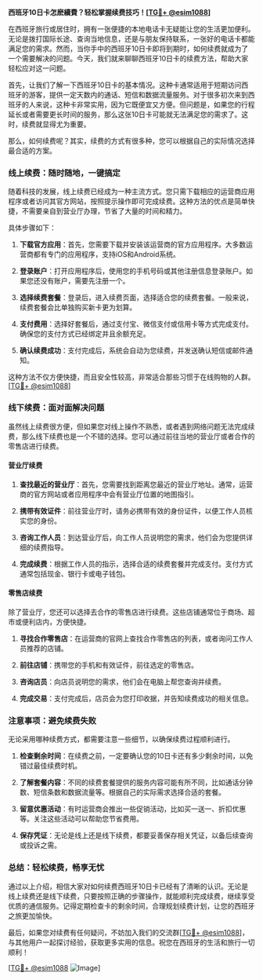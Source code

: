 **西班牙10日卡怎麽續費？轻松掌握续费技巧！[[TG💪+ @esim1088](https://t.me/s/esim1088)]**

在西班牙旅行或居住时，拥有一张便捷的本地电话卡无疑能让您的生活更加便利。无论是拨打国际长途、查询当地信息，还是与朋友保持联系，一张好的电话卡都能满足您的需求。然而，当你手中的西班牙10日卡即将到期时，如何续费就成为了一个需要解决的问题。今天，我们就来聊聊西班牙10日卡的续费方法，帮助大家轻松应对这一问题。

首先，让我们了解一下西班牙10日卡的基本情况。这种卡通常适用于短期访问西班牙的游客，提供一定天数内的通话、短信和数据流量服务。对于很多初次来到西班牙的人来说，这种卡非常实用，因为它既便宜又方便。但问题是，如果您的行程延长或者需要更长时间的服务，那么这张10日卡可能就无法满足您的需求了。这时，续费就显得尤为重要。

那么，如何续费呢？其实，续费的方式有很多种，您可以根据自己的实际情况选择最合适的方案。

### 线上续费：随时随地，一键搞定

随着科技的发展，线上续费已经成为一种主流方式。您只需下载相应的运营商应用程序或者访问其官方网站，按照提示操作即可完成续费。这种方法的优点是简单快捷，不需要亲自到营业厅办理，节省了大量的时间和精力。

具体步骤如下：

1. **下载官方应用**：首先，您需要下载并安装该运营商的官方应用程序。大多数运营商都有专门的应用程序，支持iOS和Android系统。

2. **登录账户**：打开应用程序后，使用您的手机号码或其他注册信息登录账户。如果您还没有账户，需要先注册一个。

3. **选择续费套餐**：登录后，进入续费页面，选择适合您的续费套餐。一般来说，续费套餐会比单独购买新卡更为划算。

4. **支付费用**：选择好套餐后，通过支付宝、微信支付或信用卡等方式完成支付。确保您的支付方式已经绑定并且余额充足。

5. **确认续费成功**：支付完成后，系统会自动为您续费，并发送确认短信或邮件通知。

这种方法不仅方便快捷，而且安全性较高，非常适合那些习惯于在线购物的人群。[[TG💪+ @esim1088](https://t.me/s/esim1088)]

### 线下续费：面对面解决问题

虽然线上续费很方便，但如果您对线上操作不熟悉，或者遇到网络问题无法完成续费，那么线下续费也是一个不错的选择。您可以通过前往当地的营业厅或者合作的零售店进行续费。

#### 营业厅续费

1. **查找最近的营业厅**：首先，您需要找到距离您最近的营业厅地址。通常，运营商的官方网站或者应用程序中会有营业厅位置的地图指引。

2. **携带有效证件**：前往营业厅时，请务必携带有效的身份证件，以便工作人员核实您的身份。

3. **咨询工作人员**：到达营业厅后，向工作人员说明您的需求，他们会为您提供详细的续费指导。

4. **完成续费**：根据工作人员的指示，选择合适的续费套餐并完成支付。支付方式通常包括现金、银行卡或电子钱包。

#### 零售店续费

除了营业厅，您还可以选择去合作的零售店进行续费。这些店铺通常位于商场、超市或便利店内，方便快捷。

1. **寻找合作零售店**：在运营商的官网上查找合作零售店的列表，或者询问工作人员推荐的店铺。

2. **前往店铺**：携带您的手机和有效证件，前往选定的零售店。

3. **咨询店员**：向店员说明您的需求，他们会在电脑上帮您查询并续费。

4. **完成交易**：支付完成后，店员会为您打印收据，并告知续费成功的相关信息。

### 注意事项：避免续费失败

无论采用哪种续费方式，都需要注意一些细节，以确保续费过程顺利进行。

1. **检查剩余时间**：在续费之前，一定要确认您的10日卡还有多少剩余时间，以免错过最佳续费时机。

2. **了解套餐内容**：不同的续费套餐提供的服务内容可能有所不同，比如通话分钟数、短信条数和数据流量等。根据自己的实际需求选择合适的套餐。

3. **留意优惠活动**：有时运营商会推出一些促销活动，比如买一送一、折扣优惠等。关注这些活动可以帮助您节省费用。

4. **保存凭证**：无论是线上还是线下续费，都要妥善保存相关凭证，以备后续查询或投诉之需。

### 总结：轻松续费，畅享无忧

通过以上介绍，相信大家对如何续费西班牙10日卡已经有了清晰的认识。无论是线上续费还是线下续费，只要按照正确的步骤操作，就能顺利完成续费，继续享受优质的通信服务。记得定期检查卡的剩余时间，合理规划续费计划，让您的西班牙之旅更加愉快。

最后，如果您对续费有任何疑问，不妨加入我们的交流群[[TG💪+ @esim1088](https://t.me/s/esim1088)]，与其他用户一起探讨经验，获取更多实用的信息。祝您在西班牙的生活和旅行一切顺利！

[[TG💪+ @esim1088](https://t.me/s/esim1088) ![Image](https://i.postimg.cc/4NQfJmqS/Snipaste-2025-05-13-00-14-12.png)]